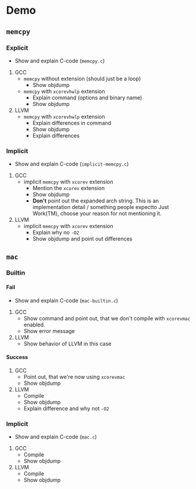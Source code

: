 # Demo

## `memcpy`

### Explicit

- Show and explain C-code (`memcpy.c`)
1. GCC
    - `memcpy` without extension (should just be a loop)
        - Show objdump
    - `memcpy` with `xcorevhwlp` extension
        - Explain command (options and binary name)
        - Show objdump
2. LLVM
    - `memcpy` with `xcorevhwlp` extension
        - Explain differences in command
        - Show objdump
        - Explain differences

### Implicit

- Show and explain C-code (`implicit-memcpy.c`)
1. GCC
    - implicit `memcpy` with `xcorev` extension
        - Mention the `xcorev` extension
        - Show objdump
        - **Don't** point out the expanded arch string. This is an
          implementation detail / something people expectto Just Work(TM),
          choose your reason for not mentioning it.
2. LLVM
    - implicit `memcpy` with `xcorev` extension
        - Explain why no `-O2`
        - Show objdump and point out differences

## `mac`

### Builtin

#### Fail

- Show and explain C-code (`mac-builtin.c`)
1. GCC
    - Show command and point out, that we don't compile with `xcorevmac`
      enabled.
    - Show error message
2. LLVM
    - Show behavior of LLVM in this case

#### Success

1. GCC
    - Point out, that we're now using `xcorevmac`
    - Show objdump
2. LLVM
    - Compile
    - Show objdump
    - Explain difference and why not `-O2`

### Implicit

- Show and explain C-code (`mac.c`)
1. GCC
    - Compile
    - Show objdump
2. LLVM
    - Compile
    - Show objdump
